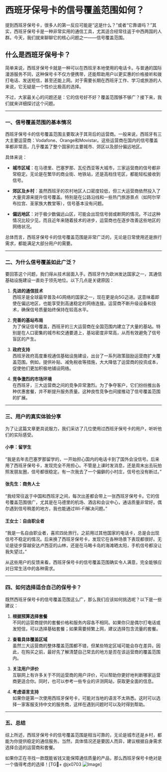 # 西班牙保号卡的信号覆盖范围如何？

提到西班牙保号卡，很多人的第一反应可能是“这是什么？”或者“它靠谱吗？”其实，西班牙保号卡是一种非常实用的通信工具，尤其适合经常往返于中西两国的人群。今天，我们就来聊聊它的核心问题之一——信号覆盖范围。

## 什么是西班牙保号卡？

简单来说，西班牙保号卡就是一种可以在西班牙本地使用的电话卡。与普通的国际漫游服务不同，这种保号卡不仅方便携带，还能帮助用户以更实惠的价格接听和拨打电话、发送短信，甚至还能上网。对于需要长期在西班牙工作、学习或旅游的人来说，它无疑是一个性价比极高的选择。

不过，大家最关心的问题还是：它的信号好不好？覆盖范围够不够广？接下来，我们就来详细探讨这个问题。

---

### 一、信号覆盖范围的基本情况

西班牙保号卡的信号覆盖范围主要取决于其背后的运营商。一般来说，西班牙有三大主要运营商：Vodafone、Orange和Movistar。这些运营商在国内的信号覆盖率都非常高，几乎覆盖了整个国家的主要城市、郊区以及部分偏远地区。

具体来说：

- **城市区域**：在马德里、巴塞罗那、瓦伦西亚等大城市，三家运营商的信号都非常稳定。无论是在繁华的商业街、地铁站，还是高档住宅区，都能轻松接收到信号。
  
- **郊区及乡村**：虽然西班牙的农村地区人口密度较低，但三大运营商依然投入了大量资源来提升信号覆盖。特别是在公路沿线和一些热门旅游景点（如阿尔罕布拉宫、圣家族大教堂等），信号基本没有问题。

- **偏远地区**：对于极少数偏远山区，可能会出现信号弱或断网的情况。不过这种情况比较少见，而且近年来随着技术的进步，运营商也在逐步改善这些地区的网络状况。

总体而言，西班牙保号卡的信号覆盖范围是非常广泛的，无论是日常使用还是旅行需求，都能满足大部分用户的需要。

---

### 二、为什么信号覆盖如此广泛？

要回答这个问题，我们得从技术层面入手。西班牙作为欧洲发达国家之一，其通信基础设施建设一直处于领先地位。以下几点是关键原因：

1. **先进的通信技术**  
   西班牙是全球最早普及4G网络的国家之一，现在更是向5G迈进。这意味着即使在偏远地区，也能享受到高速稳定的网络连接。运营商不断升级设备和技术，确保信号质量始终保持在较高水平。

2. **完善的基站布局**  
   为了保证信号覆盖，西班牙的三大运营商在全国范围内建立了大量的基站。特别是在人口密集的城市和交通要道上，基站密度非常高，从而有效避免了信号盲区的产生。

3. **政府支持**  
   西班牙政府高度重视通信基础设施建设，出台了一系列政策鼓励运营商扩大覆盖范围。例如，提供补贴、减免税收等措施，大大降低了运营商的投资成本，促使他们更加积极地铺设网络。

4. **竞争激烈的市场环境**  
   在西班牙，三大运营商之间的竞争异常激烈。为了争夺客户，它们纷纷推出各种优惠套餐，并不断提升服务质量。这种良性竞争也间接推动了信号覆盖范围的扩展。

---

### 三、用户的真实体验分享

为了让这篇文章更具说服力，我们采访了几位使用过西班牙保号卡的用户，听听他们的实际感受。

#### 小李：留学生
“我是去年去巴塞罗那留学的，一开始担心国内的电话卡到了国外会没信号。后来用了西班牙保号卡，发现完全不用担心。不管是上课时发消息，还是周末出去玩拍照发朋友圈，信号都很稳定。有一次我去了一个偏僻的小村庄，信号也没有断过。”

#### 张先生：商务人士
“我经常往返于中国和西班牙之间，每次出差都会带上一张西班牙保号卡。它的信号覆盖范围很广，尤其是在马德里的机场、酒店和会议中心，通话质量非常好。偶尔遇到信号稍差的地方，我也能通过Wi-Fi解决问题。”

#### 王女士：自由职业者
“我是一名自由职业者，喜欢四处旅行。之前用过其他国家的电话卡，总是会出现信号不稳定的情况。后来换了西班牙保号卡，发现它在各种场景下表现都很好。无论是徒步穿越安达卢西亚的山林，还是在马略卡岛的海滩晒太阳，手机信号都没让我失望过。”

从这些用户的反馈来看，西班牙保号卡的信号覆盖范围确实令人满意，完全能够应对日常生活中的各种需求。

---

### 四、如何选择适合自己的保号卡？

既然西班牙保号卡的信号覆盖范围这么广，那么我们应该如何挑选呢？以下是一些建议：

1. **根据预算选择套餐**  
   不同的运营商提供的套餐价格和服务内容各不相同。如果你只是偶尔打电话或发短信，可以选择基础套餐；如果需要频繁上网，建议选择包含流量的套餐。

2. **查看具体覆盖区域**  
   虽然三大运营商的整体覆盖范围都不错，但某些特定区域可能会存在差异。因此，在购买之前，最好先了解清楚自己常去的地方是否在该运营商的覆盖范围内。

3. **关注用户评价**  
   互联网上有许多关于不同运营商的用户评价，可以帮助你更好地判断哪家运营商更适合你。同时，也可以参考一些专业的评测网站，获取更全面的信息。

4. **考虑语言支持**  
   如果你是第一次使用西班牙保号卡，可能对当地的语言不太熟悉。这时可以选择一家客服支持中文的服务商，这样在遇到问题时可以及时得到帮助。

---

### 五、总结

综上所述，西班牙保号卡的信号覆盖范围是相当可靠的，无论是城市还是乡村，都能为你提供稳定的通信服务。当然，具体情况还是要因人而异，建议根据自身需求选择合适的运营商和套餐。

如果你正在寻找一款既能省钱又能保障通信质量的产品，那么西班牙保号卡绝对是一个值得考虑的选择！[TG💪+ @jx0703 ![Image](https://github.com/user-attachments/assets/dbca1d08-cadb-493c-b0ec-ad6f7a83f270)]